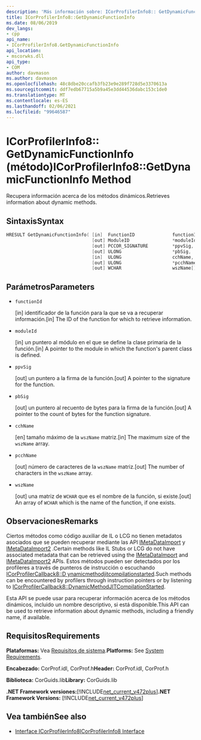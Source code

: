 ```yaml
---
description: 'Más información sobre: ICorProfilerInfo8:: GetDynamicFunctionInfo (método)'
title: ICorProfilerInfo8::GetDynamicFunctionInfo
ms.date: 08/06/2019
dev_langs:
- cpp
api_name:
- ICorProfilerInfo8.GetDynamicFunctionInfo
api_location:
- mscorwks.dll
api_type:
- COM
author: davmason
ms.author: davmason
ms.openlocfilehash: 48c8dbe20ccafb3fb23e9e289f728d5e3370613a
ms.sourcegitcommit: ddf7edb67715a5b9a45e3dd44536dabc153c1de0
ms.translationtype: MT
ms.contentlocale: es-ES
ms.lasthandoff: 02/06/2021
ms.locfileid: "99646587"
---
```

# <a name="icorprofilerinfo8getdynamicfunctioninfo-method"></a><span data-ttu-id="a93f9-103">ICorProfilerInfo8:: GetDynamicFunctionInfo (método)</span><span class="sxs-lookup"><span data-stu-id="a93f9-103">ICorProfilerInfo8::GetDynamicFunctionInfo Method</span></span>

<span data-ttu-id="a93f9-104">Recupera información acerca de los métodos dinámicos.</span><span class="sxs-lookup"><span data-stu-id="a93f9-104">Retrieves information about dynamic methods.</span></span>

## <a name="syntax"></a><span data-ttu-id="a93f9-105">Sintaxis</span><span class="sxs-lookup"><span data-stu-id="a93f9-105">Syntax</span></span>

```cpp
HRESULT GetDynamicFunctionInfo( [in]  FunctionID              functionId,
                                [out] ModuleID                *moduleId,
                                [out] PCCOR_SIGNATURE         *ppvSig,
                                [out] ULONG                   *pbSig,
                                [in]  ULONG                   cchName,
                                [out] ULONG                   *pcchName,
                                [out] WCHAR                   wszName[]);
```

## <a name="parameters"></a><span data-ttu-id="a93f9-106">Parámetros</span><span class="sxs-lookup"><span data-stu-id="a93f9-106">Parameters</span></span>

- `functionId`

  <span data-ttu-id="a93f9-107">\[in] identificador de la función para la que se va a recuperar información.</span><span class="sxs-lookup"><span data-stu-id="a93f9-107">\[in] The ID of the function for which to retrieve information.</span></span>

- `moduleId`

  <span data-ttu-id="a93f9-108">\[in] un puntero al módulo en el que se define la clase primaria de la función.</span><span class="sxs-lookup"><span data-stu-id="a93f9-108">\[in] A pointer to the module in which the function's parent class is defined.</span></span>

- `ppvSig`

  <span data-ttu-id="a93f9-109">\[out] un puntero a la firma de la función.</span><span class="sxs-lookup"><span data-stu-id="a93f9-109">\[out] A pointer to the signature for the function.</span></span>

- `pbSig`

  <span data-ttu-id="a93f9-110">\[out] un puntero al recuento de bytes para la firma de la función.</span><span class="sxs-lookup"><span data-stu-id="a93f9-110">\[out] A pointer to the count of bytes for the function signature.</span></span>

- `cchName`

  <span data-ttu-id="a93f9-111">\[en] tamaño máximo de la `wszName` matriz.</span><span class="sxs-lookup"><span data-stu-id="a93f9-111">\[in] The maximum size of the `wszName` array.</span></span>

- `pcchName`

  <span data-ttu-id="a93f9-112">\[out] número de caracteres de la `wszName` matriz.</span><span class="sxs-lookup"><span data-stu-id="a93f9-112">\[out] The number of characters in the `wszName` array.</span></span>

- `wszName`

  <span data-ttu-id="a93f9-113">\[out] una matriz de `WCHAR` que es el nombre de la función, si existe.</span><span class="sxs-lookup"><span data-stu-id="a93f9-113">\[out] An array of `WCHAR` which is the name of the function, if one exists.</span></span>

## <a name="remarks"></a><span data-ttu-id="a93f9-114">Observaciones</span><span class="sxs-lookup"><span data-stu-id="a93f9-114">Remarks</span></span>

<span data-ttu-id="a93f9-115">Ciertos métodos como código auxiliar de IL o LCG no tienen metadatos asociados que se pueden recuperar mediante las API [IMetaDataImport](../metadata/imetadataimport-interface.md) y [IMetaDataImport2](../metadata/imetadataimport2-interface.md) .</span><span class="sxs-lookup"><span data-stu-id="a93f9-115">Certain methods like IL Stubs or LCG do not have associated metadata that can be retrieved using the [IMetaDataImport](../metadata/imetadataimport-interface.md) and [IMetaDataImport2](../metadata/imetadataimport2-interface.md) APIs.</span></span> <span data-ttu-id="a93f9-116">Estos métodos pueden ser detectados por los profileres a través de punteros de instrucción o escuchando [ICorProfilerCallback8::D ynamicmethodjitcompilationstarted](icorprofilercallback8-dynamicmethodjitcompilationstarted-method.md).</span><span class="sxs-lookup"><span data-stu-id="a93f9-116">Such methods can be encountered by profilers through instruction pointers or by listening to [ICorProfilerCallback8::DynamicMethodJITCompilationStarted](icorprofilercallback8-dynamicmethodjitcompilationstarted-method.md).</span></span>

<span data-ttu-id="a93f9-117">Esta API se puede usar para recuperar información acerca de los métodos dinámicos, incluido un nombre descriptivo, si está disponible.</span><span class="sxs-lookup"><span data-stu-id="a93f9-117">This API can be used to retrieve information about dynamic methods, including a friendly name, if available.</span></span>

## <a name="requirements"></a><span data-ttu-id="a93f9-118">Requisitos</span><span class="sxs-lookup"><span data-stu-id="a93f9-118">Requirements</span></span>

<span data-ttu-id="a93f9-119">**Plataformas:** Vea [Requisitos de sistema](../../get-started/system-requirements.md).</span><span class="sxs-lookup"><span data-stu-id="a93f9-119">**Platforms:** See [System Requirements](../../get-started/system-requirements.md).</span></span>

<span data-ttu-id="a93f9-120">**Encabezado:** CorProf.idl, CorProf.h</span><span class="sxs-lookup"><span data-stu-id="a93f9-120">**Header:** CorProf.idl, CorProf.h</span></span>

<span data-ttu-id="a93f9-121">**Biblioteca:** CorGuids.lib</span><span class="sxs-lookup"><span data-stu-id="a93f9-121">**Library:** CorGuids.lib</span></span>

<span data-ttu-id="a93f9-122">**.NET Framework versiones:**[!INCLUDE[net_current_v472plus](../../../../includes/net-current-v472plus.md)]</span><span class="sxs-lookup"><span data-stu-id="a93f9-122">**.NET Framework Versions:** [!INCLUDE[net_current_v472plus](../../../../includes/net-current-v472plus.md)]</span></span>

## <a name="see-also"></a><span data-ttu-id="a93f9-123">Vea también</span><span class="sxs-lookup"><span data-stu-id="a93f9-123">See also</span></span>

- [<span data-ttu-id="a93f9-124">Interface ICorProfilerInfo8</span><span class="sxs-lookup"><span data-stu-id="a93f9-124">ICorProfilerInfo8 Interface</span></span>](icorprofilerinfo8-interface.md)
